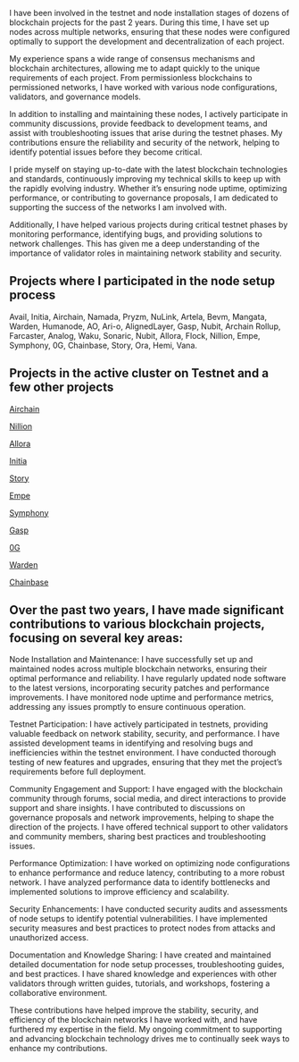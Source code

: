 

I have been involved in the testnet and node installation stages of dozens of blockchain projects for the past 2 years. During this time, I have set up nodes across multiple networks, ensuring that these nodes were configured optimally to support the development and decentralization of each project.

My experience spans a wide range of consensus mechanisms and blockchain architectures, allowing me to adapt quickly to the unique requirements of each project. From permissionless blockchains to permissioned networks, I have worked with various node configurations, validators, and governance models.

In addition to installing and maintaining these nodes, I actively participate in community discussions, provide feedback to development teams, and assist with troubleshooting issues that arise during the testnet phases. My contributions ensure the reliability and security of the network, helping to identify potential issues before they become critical.

I pride myself on staying up-to-date with the latest blockchain technologies and standards, continuously improving my technical skills to keep up with the rapidly evolving industry. Whether it’s ensuring node uptime, optimizing performance, or contributing to governance proposals, I am dedicated to supporting the success of the networks I am involved with.

Additionally, I have helped various projects during critical testnet phases by monitoring performance, identifying bugs, and providing solutions to network challenges. This has given me a deep understanding of the importance of validator roles in maintaining network stability and security.



## Projects where I participated in the node setup process


Avail, Initia, Airchain, Namada, Pryzm, NuLink, Artela, Bevm, Mangata, Warden, Humanode, AO, Ari-o, AlignedLayer, Gasp, Nubit, Archain Rollup, Farcaster, Analog, Waku, Sonaric, Nubit, Allora, Flock, Nillion, Empe, Symphony, 0G, Chainbase, Story, Ora, Hemi, Vana.


## Projects in the active cluster on Testnet and a few other projects


[Airchain](https://testnet.junction.explorers.guru/validator/airvaloper1wxv5y73r80pg9lguwhzvrp7qrzw88k9zqqx8q8)

[Nillion](https://testnet.nillion.explorers.guru/validator/nillionvaloper139rxlwwr7dc2zd6lv46uh5mdmen58x5qt8jhq0)

[Allora](https://testnet.allora.explorers.guru/validator/allovaloper1qvt3fpxnltcqaz3x5pg5t0e9e5gygv3pdstczt)

[Initia](https://scan.initia.tech/initiation-1/validators/initvaloper1s659a3eup2etjk9ugy874h2cnd3kpvpj4yzg9c)

[Story](https://testnet.storyscan.app/validators/storyvaloper1pjfazvhc93m5s7jyx4md36nxxllmhedkt77wc7?tab=profile)

[Empe](https://testnet.itrocket.net/empeiria/staking/empevaloper1zvf2kz4fqmmch8tzstwhjwe6jecytde25rxgxn)

[Symphony](https://testnet.ping.pub/symphony/staking/symphonyvaloper1qvt3fpxnltcqaz3x5pg5t0e9e5gygv3psalsvg)

[Gasp](https://holesky.eigenlayer.xyz/operator/0x2B6B967A90985190822EdbbBB1A371Ad28F48bc2)

[0G](https://testnet.0g.explorers.guru/validator/0gvaloper1wnv285xdevgnry92msgcpdrjkv87st9pzlt3qa)

[Warden](https://testnet.warden.explorers.guru/validator/wardenvaloper1f8ve8k6az4kv8jfhfhuwzgpuyxxpkh7nkdprzn)

[Chainbase](https://holesky.eigenlayer.xyz/operator/0x2B6B967A90985190822EdbbBB1A371Ad28F48bc2)


## Over the past two years, I have made significant contributions to various blockchain projects, focusing on several key areas:


Node Installation and Maintenance: I have successfully set up and maintained nodes across multiple blockchain networks, ensuring their optimal performance and reliability. I have regularly updated node software to the latest versions, incorporating security patches and performance improvements. I have monitored node uptime and performance metrics, addressing any issues promptly to ensure continuous operation.

Testnet Participation: I have actively participated in testnets, providing valuable feedback on network stability, security, and performance. I have assisted development teams in identifying and resolving bugs and inefficiencies within the testnet environment. I have conducted thorough testing of new features and upgrades, ensuring that they met the project’s requirements before full deployment.

Community Engagement and Support: I have engaged with the blockchain community through forums, social media, and direct interactions to provide support and share insights. I have contributed to discussions on governance proposals and network improvements, helping to shape the direction of the projects. I have offered technical support to other validators and community members, sharing best practices and troubleshooting issues.

Performance Optimization: I have worked on optimizing node configurations to enhance performance and reduce latency, contributing to a more robust network. I have analyzed performance data to identify bottlenecks and implemented solutions to improve efficiency and scalability.

Security Enhancements: I have conducted security audits and assessments of node setups to identify potential vulnerabilities. I have implemented security measures and best practices to protect nodes from attacks and unauthorized access.

Documentation and Knowledge Sharing: I have created and maintained detailed documentation for node setup processes, troubleshooting guides, and best practices. I have shared knowledge and experiences with other validators through written guides, tutorials, and workshops, fostering a collaborative environment.

These contributions have helped improve the stability, security, and efficiency of the blockchain networks I have worked with, and have furthered my expertise in the field. My ongoing commitment to supporting and advancing blockchain technology drives me to continually seek ways to enhance my contributions.
